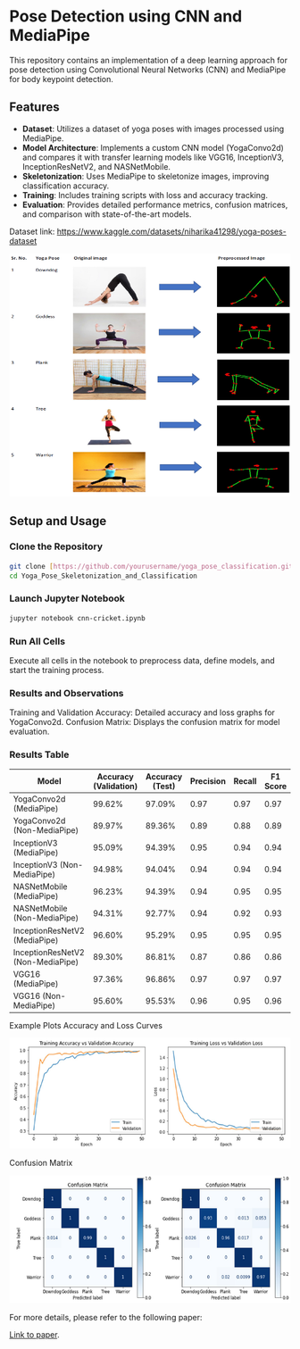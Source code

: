 # Pose Detection using CNN and MediaPipe

This repository contains an implementation of a deep learning approach for  pose detection using Convolutional Neural Networks (CNN) and MediaPipe for body keypoint detection.

## Features
- **Dataset**: Utilizes a dataset of yoga poses with images processed using MediaPipe.
- **Model Architecture**: Implements a custom CNN model (YogaConvo2d) and compares it with transfer learning models like VGG16, InceptionV3, InceptionResNetV2, and NASNetMobile.
- **Skeletonization**: Uses MediaPipe to skeletonize images, improving classification accuracy.
- **Training**: Includes training scripts with loss and accuracy tracking.
- **Evaluation**: Provides detailed performance metrics, confusion matrices, and comparison with state-of-the-art models.

Dataset link: https://www.kaggle.com/datasets/niharika41298/yoga-poses-dataset

<p align="center">
  <img src="images/skel.png" alt="Accuracy and Loss Curves">
</p>

## Setup and Usage

### Clone the Repository
```bash
git clone [https://github.com/yourusername/yoga_pose_classification.git](https://github.com/shub-garg/Yoga-Pose-Skeletonization-and-Classification)
cd Yoga_Pose_Skeletonization_and_Classification
```

### Launch Jupyter Notebook
```bash
jupyter notebook cnn-cricket.ipynb
```

### Run All Cells
Execute all cells in the notebook to preprocess data, define models, and start the training process.

### Results and Observations
Training and Validation Accuracy: Detailed accuracy and loss graphs for YogaConvo2d.
Confusion Matrix: Displays the confusion matrix for model evaluation.

### Results Table
| Model                        | Accuracy (Validation) | Accuracy (Test) | Precision | Recall | F1 Score |
|------------------------------|-----------------------|-----------------|-----------|--------|----------|
| YogaConvo2d (MediaPipe)      | 99.62%                | 97.09%          | 0.97      | 0.97   | 0.97     |
| YogaConvo2d (Non-MediaPipe)  | 89.97%                | 89.36%          | 0.89      | 0.88   | 0.89     |
| InceptionV3 (MediaPipe)      | 95.09%                | 94.39%          | 0.95      | 0.94   | 0.94     |
| InceptionV3 (Non-MediaPipe)  | 94.98%                | 94.04%          | 0.94      | 0.94   | 0.94     |
| NASNetMobile (MediaPipe)     | 96.23%                | 94.39%          | 0.94      | 0.95   | 0.95     |
| NASNetMobile (Non-MediaPipe) | 94.31%                | 92.77%          | 0.94      | 0.92   | 0.93     |
| InceptionResNetV2 (MediaPipe)| 96.60%                | 95.29%          | 0.95      | 0.95   | 0.95     |
| InceptionResNetV2 (Non-MediaPipe) | 89.30%          | 86.81%          | 0.87      | 0.86   | 0.86     |
| VGG16 (MediaPipe)            | 97.36%                | 96.86%          | 0.97      | 0.97   | 0.97     |
| VGG16 (Non-MediaPipe)        | 95.60%                | 95.53%          | 0.96      | 0.95   | 0.96     |

Example Plots
Accuracy and Loss Curves
<p align="center">
  <img src="images/plot.png" alt="Accuracy and Loss Curves">
</p>
Confusion Matrix
<p align="center">
  <img src="images/confusion.png" alt="Confusion Matrix">
</p>
For more details, please refer to the following paper:


    
    
[Link to paper](https://link.springer.com/article/10.1007/s12652-022-03910-0).
